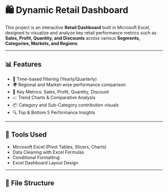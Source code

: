 # 🛍️ Dynamic Retail Dashboard

This project is an interactive **Retail Dashboard** built in Microsoft Excel, designed to visualize and analyze key retail performance metrics such as **Sales, Profit, Quantity, and Discounts** across various **Segments, Categories, Markets, and Regions**.

---

## 📊 Features

- 📅 Time-based filtering (Yearly/Quarterly)
- 🌍 Regional and Market-wise performance comparison
- 🧮 Key Metrics: Sales, Profit, Quantity, Discount
- 📈 Trend Charts & Comparative Analysis
- 📦 Category and Sub-Category contribution visuals
- 🔍 Top & Bottom 5 Performance Insights

---

## 🧰 Tools Used

- Microsoft Excel (Pivot Tables, Slicers, Charts)
- Data Cleaning with Excel Formulas
- Conditional Formatting
- Excel Dashboard Layout Design

---

## 📂 File Structure
